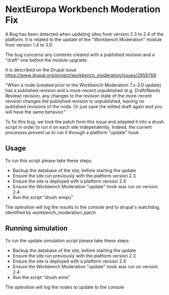 NextEuropa Workbench Moderation Fix
===================================
A Bug has been detected when updating sites from version 2.3 to 2.4 of the
platform.
It is related to the update of the "Workbench Moderation" module from
version 1.4 to 3.0.

The bug concerns any contents created with a published revision and a "draft" one before the module upgrade.

It is described on the Drupal issue https://www.drupal.org/project/workbench_moderation/issues/2958768:

"When a node (created prior to the Workbench Moderation 7.x-3.0 update) has a published revision and a more-recent unpublished (e.g. Draft/Needs Review) revision, any changes to the revision state of the more-recent revision changes the published revision to unpublished, leaving no published revisions of the node. Or just save the edited draft again and you will have the same behavior."

To fix this bug, we took the patch form this issue and adapted it into a drush script in order to run it on each site independently.
Indeed, the current processes prevent us to run it through a platform "update" hook.

Usage
-----
To run this script please take these steps:
  - Backup the database of the site, before starting the update
  - Ensure the site run previously with the platform version 2.3
  - Ensure the site is deployed with a platform version 2.4
  - Ensure the Workbench Moderation "update" hook was run on version 2.4
  - Run the script "drush wmpu"

The operation will log the results to the console and to drupal's watchdog, identified by workbench_moderation_patch

Running simulation
-----
To run the update simulation script please take these steps:
  - Backup the database of the site, before starting the update
  - Ensure the site run previously with the platform version 2.3
  - Ensure the site is deployed with a platform version 2.4
  - Ensure the Workbench Moderation "update" hook was run on version 2.4
  - Run the script "drush wms"

The operation will log the nodes to update to the console

